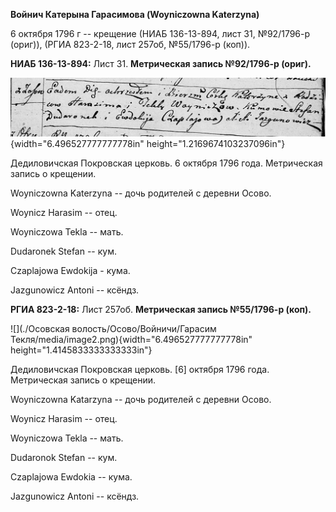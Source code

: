 **Войнич Катерына Гарасимова (Woyniczowna Katerzyna)**

6 октября 1796 г -- крещение (НИАБ 136-13-894, лист 31, №92/1796-р
(ориг)), (РГИА 823-2-18, лист 257об, №55/1796-р (коп)).

**НИАБ 136-13-894:** Лист 31. **Метрическая запись №92/1796-р (ориг).**

![](./media/6f34746fb31a965918de392dc786101563718648.png){width="6.496527777777778in"
height="1.2169674103237096in"}

Дедиловичская Покровская церковь. 6 октября 1796 года. Метрическая
запись о крещении.

Woyniczowna Katerzyna -- дочь родителей с деревни Осовo.

Woynicz Harasim -- отец.

Woyniczowa Tekla -- мать.

Dudaronek Stefan -- кум.

Czaplajowa Ewdokija - кума.

Jazgunowicz Antoni -- ксёндз.

**РГИА 823-2-18:** Лист 257об. **Метрическая запись №55/1796-р (коп).**

![](./Осовская волость/Осово/Войничи/Гарасим Текля/media/image2.png){width="6.496527777777778in"
height="1.4145833333333333in"}

Дедиловичская Покровская церковь. \[6\] октября 1796 года. Метрическая
запись о крещении.

Woyniczowna Katarzyna -- дочь родителей с деревни Осово.

Woynicz Harasim -- отец.

Woyniczowa Tekla -- мать.

Dudaronok Stefan -- кум.

Czaplajowa Ewdokia -- кума.

Jazgunowicz Antoni -- ксёндз.
